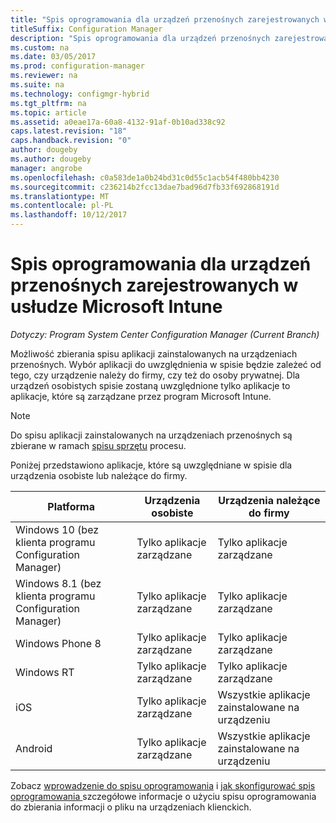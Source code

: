 ```yaml
---
title: "Spis oprogramowania dla urządzeń przenośnych zarejestrowanych w usłudze Microsoft Intune"
titleSuffix: Configuration Manager
description: "Spis oprogramowania dla urządzeń przenośnych zarejestrowanych w usłudze Microsoft Intune."
ms.custom: na
ms.date: 03/05/2017
ms.prod: configuration-manager
ms.reviewer: na
ms.suite: na
ms.technology: configmgr-hybrid
ms.tgt_pltfrm: na
ms.topic: article
ms.assetid: a0eae17a-60a8-4132-91af-0b10ad338c92
caps.latest.revision: "18"
caps.handback.revision: "0"
author: dougeby
ms.author: dougeby
manager: angrobe
ms.openlocfilehash: c0a583de1a0b24bd31c0d55c1acb54f480bb4230
ms.sourcegitcommit: c236214b2fcc13dae7bad96d7fb33f692868191d
ms.translationtype: MT
ms.contentlocale: pl-PL
ms.lasthandoff: 10/12/2017
---
```

# <a name="software-inventory-for-mobile-devices-enrolled-with-microsoft-intune"></a>Spis oprogramowania dla urządzeń przenośnych zarejestrowanych w usłudze Microsoft Intune

*Dotyczy: Program System Center Configuration Manager (Current Branch)*

 Możliwość zbierania spisu aplikacji zainstalowanych na urządzeniach przenośnych. Wybór aplikacji do uwzględnienia w spisie będzie zależeć od tego, czy urządzenie należy do firmy, czy też do osoby prywatnej. Dla urządzeń osobistych spisie zostaną uwzględnione tylko aplikacje to aplikacje, które są zarządzane przez program Microsoft Intune.  

> [!NOTE]  
>  Do spisu aplikacji zainstalowanych na urządzeniach przenośnych są zbierane w ramach [spisu sprzętu](mobile-device-hardware-inventory-hybrid.md) procesu.  

 Poniżej przedstawiono aplikacje, które są uwzględniane w spisie dla urządzenia osobiste lub należące do firmy.  

|Platforma|Urządzenia osobiste|Urządzenia należące do firmy|  
|--------------|---------------------------------|--------------------------------|  
|Windows 10 (bez klienta programu Configuration Manager)|Tylko aplikacje zarządzane|Tylko aplikacje zarządzane|
|Windows 8.1 (bez klienta programu Configuration Manager)|Tylko aplikacje zarządzane|Tylko aplikacje zarządzane|  
|Windows Phone 8|Tylko aplikacje zarządzane|Tylko aplikacje zarządzane|  
|Windows RT|Tylko aplikacje zarządzane|Tylko aplikacje zarządzane|  
|iOS|Tylko aplikacje zarządzane|Wszystkie aplikacje zainstalowane na urządzeniu|  
|Android|Tylko aplikacje zarządzane|Wszystkie aplikacje zainstalowane na urządzeniu|  

Zobacz [wprowadzenie do spisu oprogramowania](../../core/clients/manage/inventory/introduction-to-software-inventory.md) i [jak skonfigurować spis oprogramowania ](../../core/clients/manage/inventory/configure-software-inventory.md) szczegółowe informacje o użyciu spisu oprogramowania do zbierania informacji o pliku na urządzeniach klienckich.
